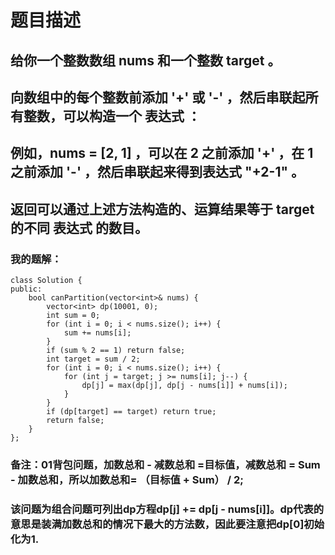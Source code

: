 # 题目描述
## 给你一个整数数组 nums 和一个整数 target 。
## 向数组中的每个整数前添加 '+' 或 '-' ，然后串联起所有整数，可以构造一个 表达式 ：
## 例如，nums = [2, 1] ，可以在 2 之前添加 '+' ，在 1 之前添加 '-' ，然后串联起来得到表达式 "+2-1" 。
## 返回可以通过上述方法构造的、运算结果等于 target 的不同 表达式 的数目。
### 我的题解：
```
class Solution {
public:
    bool canPartition(vector<int>& nums) {
        vector<int> dp(10001, 0);
        int sum = 0;
        for (int i = 0; i < nums.size(); i++) {
            sum += nums[i];
        }
        if (sum % 2 == 1) return false;
        int target = sum / 2;
        for (int i = 0; i < nums.size(); i++) {
            for (int j = target; j >= nums[i]; j--) {
                dp[j] = max(dp[j], dp[j - nums[i]] + nums[i]);
            }
        }
        if (dp[target] == target) return true;
        return false;
    }
};
```
### **备注**：01背包问题，加数总和 - 减数总和 =目标值，减数总和 = Sum - 加数总和，所以加数总和= （目标值 + Sum） / 2;
### 该问题为组合问题可列出dp方程dp[j] += dp[j - nums[i]]。dp代表的意思是装满加数总和的情况下最大的方法数，因此要注意把dp[0]初始化为1.